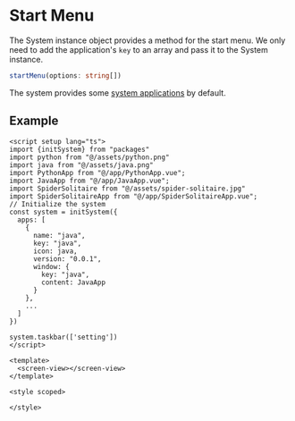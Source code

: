 # Start Menu

The System instance object provides a method for the start menu. We only need to add the application's `key` to an array and pass it to the System instance.

``` ts
startMenu(options: string[])
```

The system provides some [system applications](./default-application.md) by default.

## Example

``` vue
<script setup lang="ts">
import {initSystem} from "packages"
import python from "@/assets/python.png"
import java from "@/assets/java.png"
import PythonApp from "@/app/PythonApp.vue";
import JavaApp from "@/app/JavaApp.vue";
import SpiderSolitaire from "@/assets/spider-solitaire.jpg"
import SpiderSolitaireApp from "@/app/SpiderSolitaireApp.vue";
// Initialize the system
const system = initSystem({
  apps: [
    {
      name: "java",
      key: "java",
      icon: java,
      version: "0.0.1",
      window: {
        key: "java",
        content: JavaApp
      }
    },
    ...
  ]
})

system.taskbar(['setting'])
</script>

<template>
  <screen-view></screen-view>
</template>

<style scoped>

</style>

```